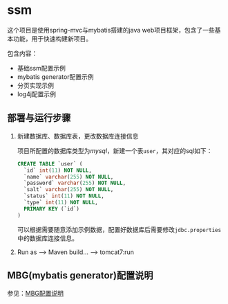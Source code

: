 # ssm
这个项目是使用spring-mvc与mybatis搭建的java web项目框架，包含了一些基本功能，用于快速构建新项目。

包含内容：
- 基础ssm配置示例
- mybatis generator配置示例
- 分页实现示例
- log4j配置示例

## 部署与运行步骤
1. 新建数据库、数据库表，更改数据库连接信息

    项目所配置的数据库类型为*mysql*，新建一个表`user`，其对应的sql如下：
    ```sql
    CREATE TABLE `user` (
      `id` int(11) NOT NULL,
      `name` varchar(255) NOT NULL,
      `password` varchar(255) NOT NULL,
      `salt` varchar(255) NOT NULL,
      `status` int(11) NOT NULL,
      `type` int(11) NOT NULL,
      PRIMARY KEY (`id`)
    )
    ```
    可以根据需要随意添加示例数据，配置好数据库后需要修改`jdbc.properties`中的数据库连接信息。
    
2. Run as --> Maven build... --> tomcat7:run

## MBG(mybatis generator)配置说明

参见：[MBG配置说明](https://github.com/Sunxiai51/ssm/blob/master/MBG.md)